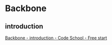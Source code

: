 # Backbone

## introduction

[Backbone - introduction - Code School - Free start](https://www.codeschool.com/courses/anatomy-of-backbone-js)
